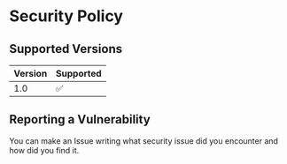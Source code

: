 # Security Policy

## Supported Versions

| Version | Supported          |
| ------- | ------------------ |
| 1.0  | :white_check_mark: |

## Reporting a Vulnerability

You can make an Issue writing what security issue did you encounter and how did you find it.
